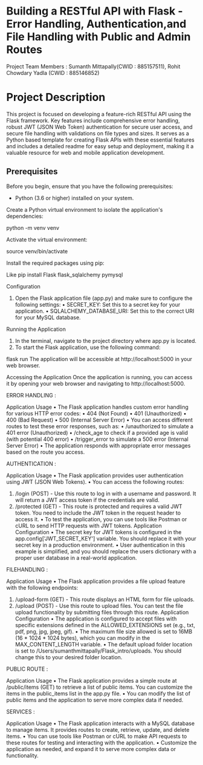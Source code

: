 # Building a RESTful API with Flask - Error Handling, Authentication,and File Handling with Public and Admin Routes


Project Team Members :
Sumanth Mittapally(CWID : 885157511),
Rohit Chowdary Yadla (CWID : 885146852)

# Project Description 

This project is focused on developing a feature-rich RESTful API using the Flask framework. Key features include comprehensive error handling, robust JWT (JSON Web Token) authentication for secure user access, and secure file handling with validations on file types and sizes. It serves as a Python based template for creating Flask APIs with these essential features and includes a detailed readme for easy setup and deployment, making it a valuable resource for web and mobile application development.
## Prerequisites

Before you begin, ensure that you have the following prerequisites:

- Python (3.6 or higher) installed on your system.

Create a Python virtual environment to isolate the application's dependencies:

python -m venv venv

Activate the virtual environment:

source venv/bin/activate

Install the required packages using pip:

Like pip install Flask flask_sqlalchemy pymysql

Configuration
1.	Open the Flask application file (app.py) and make sure to configure the following settings:
•	SECRET_KEY: Set this to a secret key for your application.
•	SQLALCHEMY_DATABASE_URI: Set this to the correct URI for your MySQL database.

Running the Application
1.	In the terminal, navigate to the project directory where app.py is located.
2.	To start the Flask application, use the following command:

flask run 
The application will be accessible at http://localhost:5000 in your web browser.

Accessing the Application
Once the application is running, you can access it by opening your web browser and navigating to http://localhost:5000.

ERROR HANDLING :

Application Usage
•	The Flask application handles custom error handling for various HTTP error codes:
•	404 (Not Found)
•	401 (Unauthorized)
•	400 (Bad Request)
•	500 (Internal Server Error)
•	You can access different routes to test these error responses, such as:
•	/unauthorized to simulate a 401 error (Unauthorized)
•	/check_age to check if a provided age is valid (with potential 400 error)
•	/trigger_error to simulate a 500 error (Internal Server Error)
•	The application responds with appropriate error messages based on the route you access.

AUTHENTICATION :

Application Usage
•	The Flask application provides user authentication using JWT (JSON Web Tokens).
•	You can access the following routes:
1.	/login (POST) - Use this route to log in with a username and password. It will return a JWT access token if the credentials are valid.
2.	/protected (GET) - This route is protected and requires a valid JWT token. You need to include the JWT token in the request header to access it.
•	To test the application, you can use tools like Postman or cURL to send HTTP requests with JWT tokens.
Application Configuration
•	The secret key for JWT tokens is configured in the app.config['JWT_SECRET_KEY'] variable. You should replace it with your secret key in a production environment.
•	User authentication in this example is simplified, and you should replace the users dictionary with a proper user database in a real-world application.

FILEHANDLING :

Application Usage
•	The Flask application provides a file upload feature with the following endpoints:
1.	/upload-form (GET) - This route displays an HTML form for file uploads.
2.	/upload (POST) - Use this route to upload files. You can test the file upload functionality by submitting files through this route.
Application Configuration
•	The application is configured to accept files with specific extensions defined in the ALLOWED_EXTENSIONS set (e.g., txt, pdf, png, jpg, jpeg, gif).
•	The maximum file size allowed is set to 16MB (16 * 1024 * 1024 bytes), which you can modify in the MAX_CONTENT_LENGTH variable.
•	The default upload folder location is set to /Users/sumanthmittapally/Flask_intro/uploads. You should change this to your desired folder location.

PUBLIC ROUTE :

 Application Usage
•	The Flask application provides a simple route at /public/items (GET) to retrieve a list of public items. You can customize the items in the public_items list in the app.py file.
•	You can modify the list of public items and the application to serve more complex data if needed.

SERVICES :

Application Usage
•	The Flask application interacts with a MySQL database to manage items. It provides routes to create, retrieve, update, and delete items.
•	You can use tools like Postman or cURL to make API requests to these routes for testing and interacting with the application.
•	Customize the application as needed, and expand it to serve more complex data or functionality.


